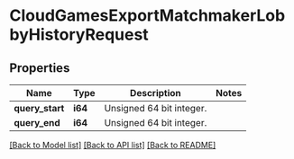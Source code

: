 # CloudGamesExportMatchmakerLobbyHistoryRequest

## Properties

Name | Type | Description | Notes
------------ | ------------- | ------------- | -------------
**query_start** | **i64** | Unsigned 64 bit integer. | 
**query_end** | **i64** | Unsigned 64 bit integer. | 

[[Back to Model list]](../README.md#documentation-for-models) [[Back to API list]](../README.md#documentation-for-api-endpoints) [[Back to README]](../README.md)


